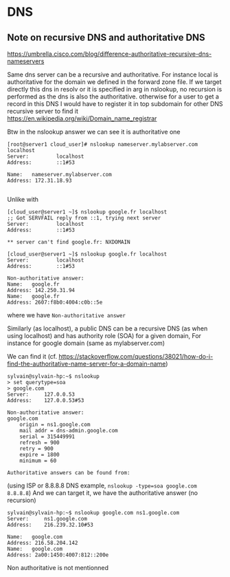 # DNS

## Note on recursive DNS and authoritative DNS 

https://umbrella.cisco.com/blog/difference-authoritative-recursive-dns-nameservers

Same dns server can be a recursive and authoritative.
For instance local is authoritative for the domain we defined in the forward zone file.
If we target directly this dns in resolv or  it is specified in arg in nslookup, 
no recursion is performed as the dns is also the authoritative.
otherwise for a user to get a record in this DNS I would have to register it in top subdomain for other DNS recursive server to find it
https://en.wikipedia.org/wiki/Domain_name_registrar

Btw in the nslookup answer we can see it is authoritative one

```
[root@server1 cloud_user]# nslookup nameserver.mylabserver.com localhost
Server:         localhost
Address:        ::1#53

Name:   nameserver.mylabserver.com
Address: 172.31.18.93


````

Unlike with 

````
[cloud_user@server1 ~]$ nslookup google.fr localhost
;; Got SERVFAIL reply from ::1, trying next server
Server:         localhost
Address:        ::1#53

** server can't find google.fr: NXDOMAIN

[cloud_user@server1 ~]$ nslookup google.fr localhost
Server:         localhost
Address:        ::1#53

Non-authoritative answer:
Name:   google.fr
Address: 142.250.31.94
Name:   google.fr
Address: 2607:f8b0:4004:c0b::5e
````

where we have `Non-authoritative answer`

Similarly (as localhost), a public DNS can be a recursive DNS (as when using localhost) and has authority role  (SOA) for a given domain,
For instance for google domain (same as mylabserver.com)

We can find it   (cf. https://stackoverflow.com/questions/38021/how-do-i-find-the-authoritative-name-server-for-a-domain-name)

````
sylvain@sylvain-hp:~$ nslookup
> set querytype=soa
> google.com
Server:		127.0.0.53
Address:	127.0.0.53#53

Non-authoritative answer:
google.com
	origin = ns1.google.com
	mail addr = dns-admin.google.com
	serial = 315449991
	refresh = 900
	retry = 900
	expire = 1800
	minimum = 60

Authoritative answers can be found from:

````

(using ISP or 8.8.8.8 DNS example, `nslookup -type=soa google.com 8.8.8.8`)
And we can target it, we have the authoritative answer (no recursion)

````
sylvain@sylvain-hp:~$ nslookup google.com ns1.google.com
Server:		ns1.google.com
Address:	216.239.32.10#53

Name:	google.com
Address: 216.58.204.142
Name:	google.com
Address: 2a00:1450:4007:812::200e

````
Non authoritative is not mentionned






